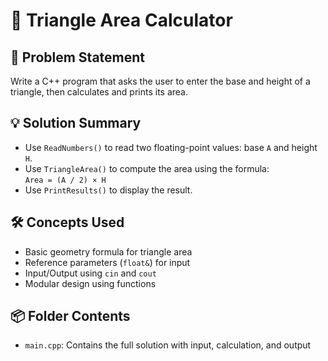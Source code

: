# 🔺 Triangle Area Calculator

## 🧩 Problem Statement
Write a C++ program that asks the user to enter the base and height of a triangle, then calculates and prints its area.

## 💡 Solution Summary
- Use `ReadNumbers()` to read two floating-point values: base `A` and height `H`.
- Use `TriangleArea()` to compute the area using the formula:  
  `Area = (A / 2) × H`
- Use `PrintResults()` to display the result.

## 🛠️ Concepts Used
- Basic geometry formula for triangle area
- Reference parameters (`float&`) for input
- Input/Output using `cin` and `cout`
- Modular design using functions

## 📦 Folder Contents
- `main.cpp`: Contains the full solution with input, calculation, and output
